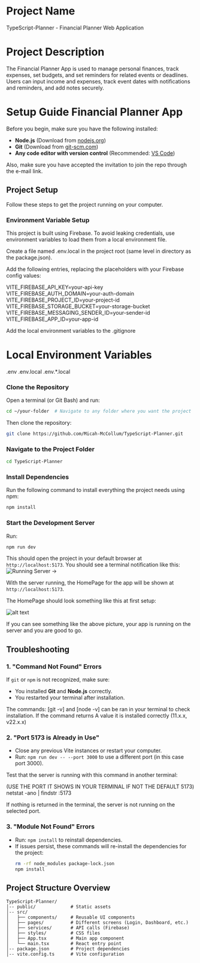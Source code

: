 # Project Name
TypeScript-Planner - Financial Planner Web Application

# Project Description
The Financial Planner App is used to manage personal finances, track expenses, set budgets, and set reminders for related events or deadlines.
Users can input income and expenses, track event dates with notifications and reminders, and add notes securely.

# Setup Guide Financial Planner App

Before you begin, make sure you have the following installed:

- **Node.js** (Download from [nodejs.org](https://nodejs.org))
- **Git** (Download from [git-scm.com](https://git-scm.com))
- **Any code editor with version control** (Recommended: [VS Code](https://code.visualstudio.com))

Also, make sure you have accepted the invitation to join the repo through the e-mail link.

## **Project Setup**

Follow these steps to get the project running on your computer.

### **Environment Variable Setup**

This project is built using Firebase. To avoid leaking credentials, use environment variables to load them from a local environment file.

Create a file named .env.local in the project root (same level in directory as the package.json).

Add the following entries, replacing the placeholders with your Firebase config values:

VITE_FIREBASE_API_KEY=your-api-key
VITE_FIREBASE_AUTH_DOMAIN=your-auth-domain
VITE_FIREBASE_PROJECT_ID=your-project-id
VITE_FIREBASE_STORAGE_BUCKET=your-storage-bucket
VITE_FIREBASE_MESSAGING_SENDER_ID=your-sender-id
VITE_FIREBASE_APP_ID=your-app-id

Add the local environment variables to the .gitignore

# Local Environment Variables
.env
.env.local
.env.*.local

### **Clone the Repository**

Open a terminal (or Git Bash) and run:

```bash
cd ~/your-folder  # Navigate to any folder where you want the project
```

Then clone the repository:

```bash
git clone https://github.com/Micah-McCollum/TypeScript-Planner.git
```

### **Navigate to the Project Folder**

```bash
cd TypeScript-Planner
```

### **Install Dependencies**

Run the following command to install everything the project needs using npm:

```bash
npm install
```

### **Start the Development Server**

Run:

```bash
npm run dev
```

This should open the project in your default browser at `http://localhost:5173`.
You should see a terminal notification like this:
![Running Server ->](image.png)


With the server running, the HomePage for the app will be shown at `http://localhost:5173`.

The HomePage should look something like this at first setup:

![alt text](image-1.png)



If you can see something like the above picture, your app is running on the server and you are good to go.

## Troubleshooting

### **1. "Command Not Found" Errors**

If `git` or `npm` is not recognized, make sure:

- You installed **Git** and **Node.js** correctly.
- You restarted your terminal after installation.

The commands: [git -v] and [node -v] can be ran in your terminal to check installation.
If the command returns A value it is installed correctly (11.x.x, v22.x.x)


### **2. "Port 5173 is Already in Use"**

- Close any previous Vite instances or restart your computer.
- Run: `npm run dev -- --port 3000` to use a different port (in this case port 3000).

Test that the server is running with this command in another terminal:

(USE THE PORT IT SHOWS IN YOUR TERMINAL IF NOT THE DEFAULT 5173)
netstat -ano | findstr :5173 

If nothing is returned in the terminal, the server is not running on the selected port. 

### **3. "Module Not Found" Errors**

- Run: `npm install` to reinstall dependencies.
- If issues persist, these commands will re-install the dependencies for the project:
  ```bash
  rm -rf node_modules package-lock.json
  npm install
  ```

##   **Project Structure Overview**

```
TypeScript-Planner/
│-- public/             # Static assets
│-- src/
│   ├── components/     # Reusable UI components
│   ├── pages/          # Different screens (Login, Dashboard, etc.)
│   ├── services/       # API calls (Firebase)
│   ├── styles/         # CSS files
│   ├── App.tsx         # Main app component
│   └── main.tsx        # React entry point
│-- package.json        # Project dependencies
│-- vite.config.ts      # Vite configuration
```


